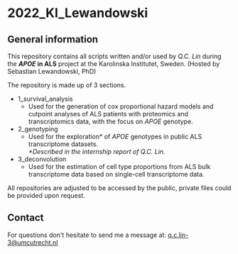 # 2022_KI_Lewandowski
## General information
This repository contains all scripts written and/or used by <i>Q.C. Lin</i> during the <b><i>APOE</i> in ALS</b> project at the Karolinska Institutet, Sweden. (Hosted by Sebastian Lewandowski, PhD)

The repository is made up of 3 sections.
- 1_survival_analysis
    - Used for the generation of cox proportional hazard models and cutpoint analyses of ALS patients with proteomics and transcriptomics data, with the focus on <i>APOE</i> genotype.
- 2_genotyping
    - Used for the exploration* of <i>APOE</i> genotypes in public ALS transcriptome datasets.<br>
    <i>*Described in the internship report of Q.C. Lin.</i>
- 3_deconvolution
    - Used for the estimation of cell type proportions from ALS bulk transcriptome data based on single-cell transcriptome data.

All repositories are adjusted to be accessed by the public, private files could be provided upon request.
## Contact
For questions don't hesitate to send me a message at:
q.c.lin-3@umcutrecht.nl
